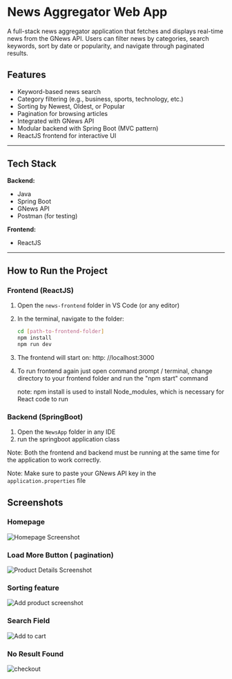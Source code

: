 #  News Aggregator Web App

A full-stack news aggregator application that fetches and displays real-time news from the GNews API. Users can filter news by categories, search keywords, sort by date or popularity, and navigate through paginated results.

## Features

-  Keyword-based news search  
-  Category filtering (e.g., business, sports, technology, etc.)  
-  Sorting by Newest, Oldest, or Popular  
-  Pagination for browsing articles  
-  Integrated with GNews API  
-  Modular backend with Spring Boot (MVC pattern)  
-  ReactJS frontend for interactive UI

---

##  Tech Stack

**Backend:**  
- Java  
- Spring Boot  
- GNews API  
- Postman (for testing)

**Frontend:**  
- ReactJS  

---
## How to Run the Project

### Frontend (ReactJS)

1. Open the `news-frontend` folder in VS Code (or any editor)
2. In the terminal, navigate to the folder:
   ```bash
   cd [path-to-frontend-folder]
   npm install
   npm run dev
3. The frontend will start on: http: //localhost:3000
4. To run frontend again just open command prompt / terminal, change directory to your frontend folder and run the "npm start" command

   note: npm install is used to install Node_modules, which is necessary for React code to run

### Backend (SpringBoot)

1. Open the `NewsApp` folder in any IDE
2. run the springboot application class

   
Note: Both the frontend and backend must be running at the same time for the application to work correctly.

Note: Make sure to paste your GNews API key in the `application.properties` file

## Screenshots

### Homepage
![Homepage Screenshot](./outputs/1.png)

### Load More Button ( pagination)
![Product Details Screenshot](./outputs/2.png)

### Sorting feature
![Add product screenshot](./outputs/4.png)

### Search Field
![Add to cart](./outputs/3.png)

### No Result Found
![checkout](./outputs/5.png)

